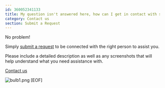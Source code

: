 ```yaml
---
id: 360052341133
title: My question isn't answered here, how can I get in contact with support?
category: Contact us
section: Submit a Request
---
```

No problem! 

Simply [submit a request](https://help.studycat.com/hc/en-gb/requests/new) to be connected with the right person to assist you.

Please include a detailed description as well as any screenshots that will help understand what you need assistance with.

[Contact us](https://help.studycat.com/hc/en-gb/requests/new)

 ![bulb1.png](https://help.studycat.com/hc/article_attachments/31662880176025)
[EOF]